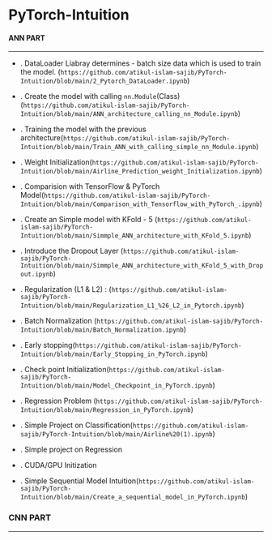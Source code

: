 # PyTorch-Intuition

#### ANN PART #####
------------------------------------------------------------------------------------------------------------------------------------------------------

* . DataLoader Liabray determines - batch size data which is used to train the model. (`https://github.com/atikul-islam-sajib/PyTorch-Intuition/blob/main/2_Pytorch_DataLoader.ipynb`)




* . Create the model with calling `nn.Module`(Class) (`https://github.com/atikul-islam-sajib/PyTorch-Intuition/blob/main/ANN_architecture_calling_nn_Module.ipynb`)




* . Training the model with the previous architecture(`https://github.com/atikul-islam-sajib/PyTorch-Intuition/blob/main/Train_ANN_with_calling_simple_nn_Module.ipynb`)




* . Weight Initialization(`https://github.com/atikul-islam-sajib/PyTorch-Intuition/blob/main/Airline_Prediction_weight_Initialization.ipynb`)




* . Comparision with TensorFlow & PyTorch Model(`https://github.com/atikul-islam-sajib/PyTorch-Intuition/blob/main/Comparison_with_Tensorflow_with_PyTorch_.ipynb`)




* . Create an Simple model with KFold - 5 (`https://github.com/atikul-islam-sajib/PyTorch-Intuition/blob/main/Simmple_ANN_architecture_with_KFold_5.ipynb`)




* . Introduce the Dropout Layer (`https://github.com/atikul-islam-sajib/PyTorch-Intuition/blob/main/Simmple_ANN_architecture_with_KFold_5_with_Dropout.ipynb`)




* . Regularization (L1 & L2) : (`https://github.com/atikul-islam-sajib/PyTorch-Intuition/blob/main/Regularization_L1_%26_L2_in_Pytorch.ipynb`)




* . Batch Normalization (`https://github.com/atikul-islam-sajib/PyTorch-Intuition/blob/main/Batch_Normalization.ipynb`)




* . Early stopping(`https://github.com/atikul-islam-sajib/PyTorch-Intuition/blob/main/Early_Stopping_in_PyTorch.ipynb`)




* . Check point Initialization(`https://github.com/atikul-islam-sajib/PyTorch-Intuition/blob/main/Model_Checkpoint_in_PyTorch.ipynb`)




* . Regression Problem (`https://github.com/atikul-islam-sajib/PyTorch-Intuition/blob/main/Regression_in_PyTorch.ipynb`)




* . Simple Project on Classification(`https://github.com/atikul-islam-sajib/PyTorch-Intuition/blob/main/Airline%20(1).ipynb`)




* . Simple project on Regression




* . CUDA/GPU Initization 




* . Simple Sequential Model Intuition(`https://github.com/atikul-islam-sajib/PyTorch-Intuition/blob/main/Create_a_sequential_model_in_PyTorch.ipynb`)



### CNN PART ###
------------------------------------------------------------------------------------------------------------------------------------------------------


